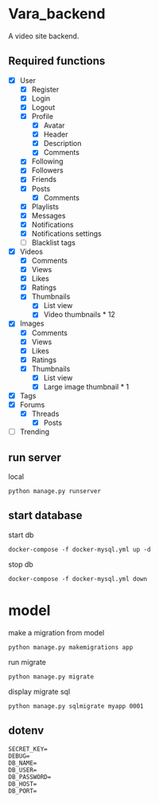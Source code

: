 # Vara_backend

A video site backend.

## Required functions

- [x] User
  - [x] Register
  - [x] Login
  - [x] Logout
  - [x] Profile
    - [x] Avatar
    - [x] Header
    - [x] Description
    - [x] Comments
  - [x] Following
  - [x] Followers
  - [x] Friends
  - [x] Posts
    - [x] Comments
  - [x] Playlists
  - [x] Messages
  - [x] Notifications
  - [x] Notifications settings
  - [ ] Blacklist tags
- [x] Videos
  - [x] Comments
  - [x] Views
  - [x] Likes
  - [x] Ratings
  - [x] Thumbnails
    - [x] List view
    - [x] Video thumbnails * 12
- [x] Images
  - [x] Comments
  - [x] Views
  - [x] Likes
  - [x] Ratings
  - [x] Thumbnails
    - [x] List view
    - [x] Large image thumbnail * 1
- [x] Tags
- [x] Forums
  - [x] Threads
    - [x] Posts
- [ ] Trending

## run server

local

```
python manage.py runserver
```

## start database

start db

```
docker-compose -f docker-mysql.yml up -d
```

stop db

```
docker-compose -f docker-mysql.yml down
```


# model

make a migration from model

```
python manage.py makemigrations app
```

run migrate

```
python manage.py migrate
```

display migrate sql

```
python manage.py sqlmigrate myapp 0001
```

## dotenv

```
SECRET_KEY=
DEBUG=
DB_NAME=
DB_USER=
DB_PASSWORD=
DB_HOST=
DB_PORT=
```